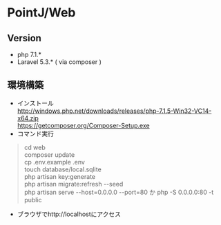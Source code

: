 # PointJ/Web

## Version
- php 7.1.*
- Laravel 5.3.* ( via composer )
## 環境構築
- インストール  
http://windows.php.net/downloads/releases/php-7.1.5-Win32-VC14-x64.zip  
https://getcomposer.org/Composer-Setup.exe  
- コマンド実行
>cd web  
composer update  
cp .env.example .env  
touch database/local.sqlite  
php artisan key:generate  
php artisan migrate:refresh --seed  
php artisan serve --host=0.0.0.0 --port=80 か php -S 0.0.0.0:80 -t public  

- ブラウザでhttp://localhostにアクセス
